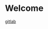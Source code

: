 Welcome
=======


[gitlab](https://easy-quest.gitlab.io/my-hugo/)


<script src="https://gitlab.com/-/snippets/2128148.js"></script>